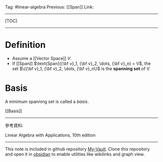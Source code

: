 Tag: #linear-algebra 
Previous: [[Span]]
Link: 

---

[TOC]

---

# Definition

- Assume a [[Vector Space]] $V$.
- If [[Span]] $\text{Span}({\bf v}_1, {\bf v}_2, \dots, {\bf v}_n) = V$, the set $\{{\bf v}_1, {\bf v}_2, \dots, {\bf v}_n\}$ is the **spanning set** of $V$.

# Basis

A minimum spanning set is called a *basis*.

[[Basis]]

---

參考資料:

Linear Algebra with Applications, 10th edition

---

This note is included in github repository [My-Vault](https://github.com/LittleD3092/My-Vault.git). Clone this repository and open it in [obsidian](https://obsidian.md/) to enable utilities like wikilinks and graph view.